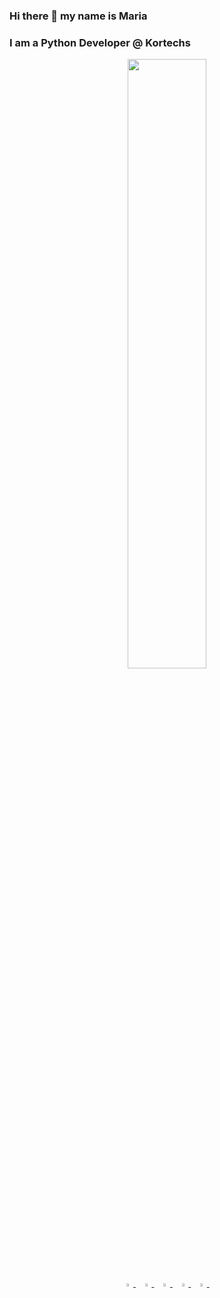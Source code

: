 ### Hi there 👋 my name is Maria
### I am a Python Developer @ Kortechs
<p align="center">
<img height="50%" width="auto" src ="https://github-readme-stats.vercel.app/api/top-langs/?username=mariamozgunova&layout=compact&hide_border=true&theme=darcula&bg_color=00000000&langs_count=3&hide=javascript,css,html">

  <br/>
  <a href="https://t.me/mariamozgunova">
    <img src="https://img.icons8.com/fluency/48/000000/telegram-app.png" width="3.5%"/>
  </a><span>&nbsp;</span>
  <a href="https://www.linkedin.com/in/mariamozgunova/">
   <img src="https://img.icons8.com/color/48/000000/linkedin.png" width="3.5%"/>
    </a><span>&nbsp;</span>
  <a href="https://twitter.com/MariaMozgunova">
    <img src="https://img.icons8.com/color/48/000000/twitter.png" width="3.5%"/>
  </a><span>&nbsp;</span>
  <a href="mailto:mariiamozgunova@gmail.com">
    <img src="https://img.icons8.com/fluent/48/000000/gmail.png" width="3.5%"/>
  </a><span>&nbsp;</span>
  <a href="https://github.com/MariaMozgunova">
    <img src="https://img.icons8.com/fluent/48/000000/github.png" width="3.5%"/>
  </a><span>&nbsp;</span>
</p>
<!--
**MariaMozgunova/MariaMozgunova** is a ✨ _special_ ✨ repository because its `README.md` (this file) appears on your GitHub profile.

Here are some ideas to get you started:

- 🔭 I’m currently working on ...
- 🌱 I’m currently learning ...
- 👯 I’m looking to collaborate on ...
- 🤔 I’m looking for help with ...
- 💬 Ask me about ...
- 📫 How to reach me: ...
- 😄 Pronouns: ...
- ⚡ Fun fact: ...
-->
